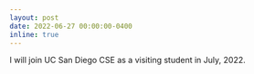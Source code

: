 ```yaml
---
layout: post
date: 2022-06-27 00:00:00-0400
inline: true
---
```


I will join UC San Diego CSE as a visiting student in July, 2022.
